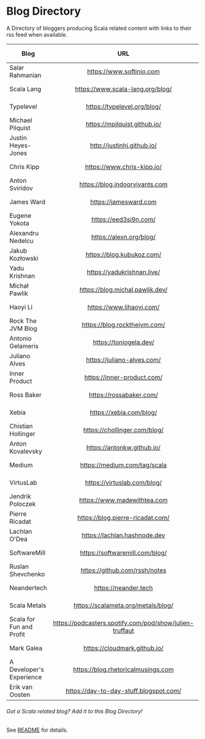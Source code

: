 
      
# Blog Directory

A Directory of bloggers producing Scala related content with links to their rss feed when available.

| Blog        | URL           | RSS Feed  |
| ------------- |:-------------:| -----:|
| Salar Rahmanian | <https://www.softinio.com> | [rss feed](https://www.softinio.com/atom.xml) |
| Scala Lang | <https://www.scala-lang.org/blog/> | [rss feed](https://www.scala-lang.org/feed/blog.xml) |
| Typelevel | <https://typelevel.org/blog/> | [rss feed](https://typelevel.org/blog/feed.rss) |
| Michael Pilquist | <https://mpilquist.github.io/> | [rss feed](https://mpilquist.github.io/index.xml) |
| Justin Heyes-Jones | <http://justinhj.github.io/> | [rss feed](http://justinhj.github.io/feed.xml) |
| Chris Kipp | <https://www.chris-kipp.io/> | [rss feed](https://www.chris-kipp.io/rss.xml) |
| Anton Sviridov | <https://blog.indoorvivants.com> | [rss feed](https://blog.indoorvivants.com/rss.xml) |
| James Ward | <https://jamesward.com> | [rss feed](https://jamesward.com/index.xml) |
| Eugene Yokota | <https://eed3si9n.com/> | [rss feed](https://eed3si9n.com/index.xml) |
| Alexandru Nedelcu | <https://alexn.org/blog/> | [rss feed](https://alexn.org/feeds/blog.xml) |
| Jakub Kozłowski | <https://blog.kubukoz.com/> | [rss feed](https://blog.kubukoz.com/atom.xml) |
| Yadu Krishnan | <https://yadukrishnan.live/> | [rss feed](https://yadukrishnan.live/rss.xml) |
| Michał Pawlik | <https://blog.michal.pawlik.dev/> | [rss feed](https://blog.michal.pawlik.dev/index.xml) |
| Haoyi Li | <https://www.lihaoyi.com/> | [rss feed](https://www.lihaoyi.com/feed.xml) |
| Rock The JVM Blog | <https://blog.rockthejvm.com/> | [rss feed](https://rockthejvm.com/articles/feed.xml) |
| Antonio Gelameris | <https://toniogela.dev/> | [rss feed](https://toniogela.dev/rss.xml) |
| Juliano Alves | <https://juliano-alves.com/> | [rss feed](https://juliano-alves.com/feed.xml) |
| Inner Product | <https://inner-product.com/> | [rss feed](https://www.inner-product.com/feed/feed.xml) |
| Ross Baker | <https://rossabaker.com/> | [rss feed](https://rossabaker.com/blog/index.xml) |
| Xebia | <https://xebia.com/blog/> | [rss feed](https://xebia.com/blog/category/technology/scala/feed/) |
| Chistian Hollinger | <https://chollinger.com/blog/> | [rss feed](https://chollinger.com/blog/index.xml) |
| Anton Kovalevsky | <https://antonkw.github.io/> | [rss feed](https://antonkw.github.io/feed.xml) |
| Medium | <https://medium.com/tag/scala> | [rss feed](https://medium.com/feed/tag/scala) |
| VirtusLab | <https://virtuslab.com/blog/> | [rss feed](https://virtuslab.com/feeds/blog/rss.xml) |
| Jendrik Poloczek | <https://www.madewithtea.com> | [rss feed](https://www.madewithtea.com/rss.xml) |
| Pierre Ricadat | <https://blog.pierre-ricadat.com/> | [rss feed](https://blog.pierre-ricadat.com/rss.xml) |
| Lachlan O'Dea | <https://lachlan.hashnode.dev> | [rss feed](https://lachlan.hashnode.dev/rss.xml) |
| SoftwareMill | <https://softwaremill.com/blog/> | [rss feed](https://softwaremill.com/blog.rss) |
| Ruslan Shevchenko | <https://github.com/rssh/notes> | [rss feed](https://rssh.github.io/notes/feed.xml) |
| Neandertech | <https://neander.tech> | [rss feed](https://neander.tech/rss.xml) |
| Scala Metals | <https://scalameta.org/metals/blog/> | [rss feed](https://scalameta.org/metals/blog/rss.xml) |
| Scala for Fun and Profit | <https://podcasters.spotify.com/pod/show/julien-truffaut> | [rss feed](https://anchor.fm/s/f303e5b4/podcast/rss) |
| Mark Galea | <https://cloudmark.github.io/> | [rss feed](https://cloudmark.github.io/feed.xml) |
| A Developer's Experience | <https://blog.rhetoricalmusings.com> | [rss feed](https://blog.rhetoricalmusings.com/index.xml) |
| Erik van Oosten | <https://day-to-day-stuff.blogspot.com/> | [rss feed](https://day-to-day-stuff.blogspot.com/feeds/posts/default?q=label:scala&alt=rss) |
      
###### Got a Scala related blog? Add it to this Blog Directory!

See [README](https://github.com/softinio/scalanews/blob/main/README.md) for details.
